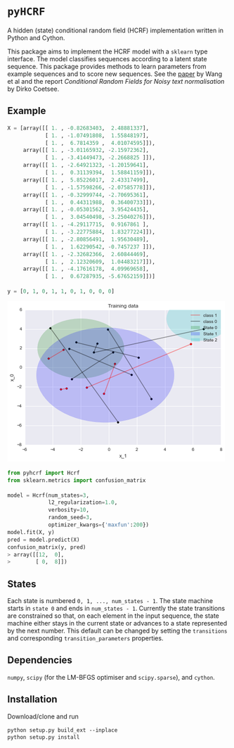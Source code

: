 `pyHCRF`
==================

A hidden (state) conditional random field (HCRF) implementation written in Python and Cython.

This package aims to implement the HCRF model with a `sklearn` type interface. The model classifies sequences
according to a latent state sequence. This package provides methods to learn parameters from example sequences and
to score new sequences. See the [paper](http://people.csail.mit.edu/sybor/cvpr06_wang.pdf) by Wang et al and the
report *Conditional Random Fields for Noisy text normalisation* by Dirko Coetsee.

## Example

```python
X = [array([[ 1. , -0.82683403,  2.48881337],
            [ 1. , -1.07491808,  1.55848197],
            [ 1. ,  6.7814359 ,  4.01074595]]),
     array([[ 1. , -3.01165932, -2.15972362],
            [ 1. , -3.41449473, -2.2668825 ]]),
     array([[ 1. , -2.64921323, -1.20159641],
            [ 1. ,  0.31139394,  1.58841159]]),
     array([[ 1. ,  5.85226017,  2.43317499],
            [ 1. , -1.57598266, -2.07585778]]),
     array([[ 1. , -0.32999744, -2.70695361],
            [ 1. ,  0.44311988,  0.36400733]]),
     array([[ 1. , -0.05301562,  3.95424435],
            [ 1. ,  3.04540498, -3.25040276]]),
     array([[ 1. , -4.29117715,  0.9167861 ],
            [ 1. , -3.22775884,  1.83277224]]),
     array([[ 1. , -2.80856491,  1.95630489],
            [ 1. ,  1.62290542, -0.7457237 ]]),
     array([[ 1. , -2.32682366,  2.60844469],
            [ 1. ,  2.12320609,  1.04483217]]),
     array([[ 1. , -4.17616178,  4.09969658],
            [ 1. ,  0.67287935, -5.67652159]])]

y = [0, 1, 0, 1, 1, 0, 1, 0, 0, 0]
```

![Training examples](training_examples.png "Training examples")

```python
from pyhcrf import Hcrf
from sklearn.metrics import confusion_matrix

model = Hcrf(num_states=3,
             l2_regularization=1.0,
             verbosity=10,
             random_seed=3,
             optimizer_kwargs={'maxfun':200})
model.fit(X, y)
pred = model.predict(X)
confusion_matrix(y, pred)
> array([[12,  0],
>        [ 0,  8]])
```

## States
Each state is numbered `0, 1, ..., num_states - 1`. The state machine starts in `state 0` and ends in `num_states - 1`.
Currently the state transitions are constrained so that, on each element in the input sequence,
 the state machine either stays in the current state or
advances to a state represented by the next number.
 This default can be changed by setting the `transitions` and corresponding
`transition_parameters` properties.

## Dependencies
`numpy`, `scipy` (for the LM-BFGS optimiser and `scipy.sparse`), and `cython`.

## Installation
Download/clone and run

```
python setup.py build_ext --inplace
python setup.py install
```
